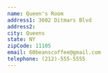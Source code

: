 ```yaml
---
name: Queen's Room 
address1: 3602 Ditmars Blvd
address2: 
city: Queens
state: NY
zipCode: 11105
email: 60beanscoffee@gmail.com
telephone: (212)-555-5555
---
```

